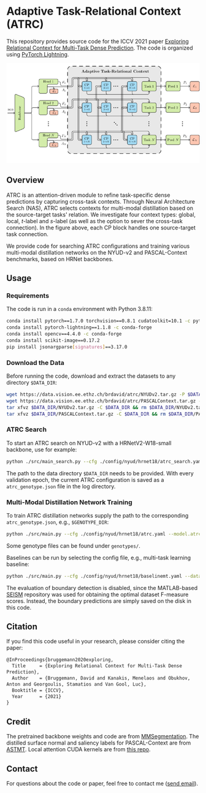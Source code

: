 # Adaptive Task-Relational Context (ATRC)

This repository provides source code for the ICCV 2021 paper [Exploring Relational Context for Multi-Task Dense Prediction](https://arxiv.org/abs/2104.13874). The code is organized using [PyTorch Lightning](https://github.com/PyTorchLightning/pytorch-lightning). 

<img src="./docs/teaser.png" width="900"/>

## Overview

ATRC is an attention-driven module to refine task-specific dense predictions by capturing cross-task contexts. Through Neural Architecture Search (NAS), ATRC selects contexts for multi-modal distillation based on the source-target tasks' relation. We investigate four context types: global, local, *t*-label and *s*-label (as well as the option to sever the cross-task connection). In the figure above, each CP block handles one source-target task connection.

We provide code for searching ATRC configurations and training various multi-modal distillation networks on the NYUD-v2 and PASCAL-Context benchmarks, based on HRNet backbones. 

## Usage

### Requirements

The code is run in a `conda` environment with Python 3.8.11:
```bash
conda install pytorch==1.7.0 torchvision==0.8.1 cudatoolkit=10.1 -c pytorch
conda install pytorch-lightning==1.1.8 -c conda-forge
conda install opencv==4.4.0 -c conda-forge
conda install scikit-image==0.17.2
pip install jsonargparse[signatures]==3.17.0
```

### Download the Data

Before running the code, download and extract the datasets to any directory `$DATA_DIR`:
```bash
wget https://data.vision.ee.ethz.ch/brdavid/atrc/NYUDv2.tar.gz -P $DATA_DIR
wget https://data.vision.ee.ethz.ch/brdavid/atrc/PASCALContext.tar.gz -P $DATA_DIR
tar xfvz $DATA_DIR/NYUDv2.tar.gz -C $DATA_DIR && rm $DATA_DIR/NYUDv2.tar.gz
tar xfvz $DATA_DIR/PASCALContext.tar.gz -C $DATA_DIR && rm $DATA_DIR/PASCALContext.tar.gz
```

### ATRC Search

To start an ATRC search on NYUD-v2 with a HRNetV2-W18-small backbone, use for example:
```bash
python ./src/main_search.py --cfg ./config/nyud/hrnet18/atrc_search.yaml --datamodule.data_dir $DATA_DIR --trainer.gpus 2 --trainer.accelerator ddp
```
The path to the data directory `$DATA_DIR` needs to be provided. With every validation epoch, the current ATRC configuration is saved as a `atrc_genotype.json` file in the log directory.

### Multi-Modal Distillation Network Training

To train ATRC distillation networks supply the path to the corresponding `atrc_genotype.json`, e.g., `$GENOTYPE_DIR`: 
```bash
python ./src/main.py --cfg ./config/nyud/hrnet18/atrc.yaml --model.atrc_genotype_path $GENOTYPE_DIR/atrc_genotype.json --datamodule.data_dir $DATA_DIR --trainer.gpus 1
```
Some genotype files can be found under `genotypes/`.

Baselines can be run by selecting the config file, e.g., multi-task learning baseline:
```bash
python ./src/main.py --cfg ./config/nyud/hrnet18/baselinemt.yaml --datamodule.data_dir $DATA_DIR --trainer.gpus 1
```

The evaluation of boundary detection is disabled, since the MATLAB-based [SEISM](https://github.com/jponttuset/seism) repository was used for obtaining the optimal dataset F-measure scores. Instead, the boundary predictions are simply saved on the disk in this code.

## Citation

If you find this code useful in your research, please consider citing the paper:
```
@InProceedings{bruggemann2020exploring,
  Title     = {Exploring Relational Context for Multi-Task Dense Prediction},
  Author    = {Bruggemann, David and Kanakis, Menelaos and Obukhov, Anton and Georgoulis, Stamatios and Van Gool, Luc},
  Booktitle = {ICCV},
  Year      = {2021}
}
```

## Credit

The pretrained backbone weights and code are from [MMSegmentation](https://github.com/open-mmlab/mmsegmentation). The distilled surface normal and saliency labels for PASCAL-Context are from [ASTMT](https://github.com/facebookresearch/astmt). Local attention CUDA kernels are from [this repo](https://github.com/zzd1992/Image-Local-Attention).

## Contact

For questions about the code or paper, feel free to contact me ([send email](mailto:brdavid@vision.ee.ethz.ch)).
